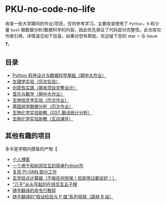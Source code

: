 # PKU-no-code-no-life

收录一些大学期间的作业/项目，仅供参考学习。主要收录使用了 `Python`、`R` 和少量 `bash` 做数据分析/数据科学的内容，因此优先保证了代码部分完整性。此仓库仅作索引用，详情请见如下目录。如果对您有帮助，欢迎留下您的 star :star: 与 issue :question:。

## 目录

- [Python 程序设计与数据科学基础（期中大作业）](https://github.com/TeddyHuang-00/Learning-Data-Science-with-Python)
- [生理学实验（历次实验）](https://github.com/TeddyHuang-00/Physiology-Lab)
- [创意性实践（期末项目完整设计）](https://github.com/TeddyHuang-00/BioMakers)
- [音乐与数学（期中大作业）](https://github.com/TeddyHuang-00/Music-and-Mathematics)
- [生物信息学实验（历次作业）](https://github.com/TeddyHuang-00/Bioinformatics-Lab)
- [基因组学数据分析（历次作业）](https://github.com/TeddyHuang-00/Statistical-analysis-of-genomics-data)
- [生物化学实验助教（GST 酶活统计分析）](https://github.com/TeddyHuang-00/Biochemistry-Lab-TA)
- [生物化学实验助教（互动课件）](https://github.com/TeddyHuang-00/DiveIntoBiostat)

## 其他有趣的项目

多半是学期内摸鱼的产物【

- [个人博客](https://github.com/TeddyHuang-00/teddyhuang-00.github.io)
- [一个用于和树洞交互的简单Python包](https://github.com/TeddyHuang-00/pyTreeHole)
- [复现 PI-GNN 部分工作](https://github.com/TeddyHuang-00/PI-GNN)
- [玄学投点计算器（不做任何担保！但是用过都说好！）](https://github.com/TeddyHuang-00/PKUCourseElective)
- [“几乎”从头写起的在线交互五子棋](https://github.com/TeddyHuang-00/streamlit-gomoku)
- [随手翻译的命令行教程](https://github.com/TeddyHuang-00/You-Dont-Need-GUI-CN)
- [随手翻译的“假设检验与 P 值”系列视频（跳转 B 站）](https://www.bilibili.com/video/BV1c54y1E7uh/)
